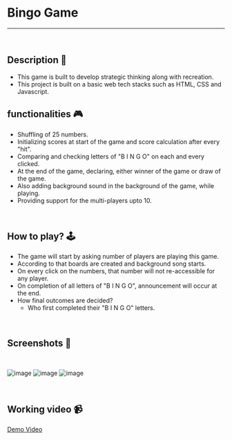 # **Bingo Game**

---

<br>

## **Description 📃** 
- This game is built to develop strategic thinking along with recreation.
- This project is built on a basic web tech stacks such as HTML, CSS and Javascript.

## **functionalities 🎮** 
- Shuffling of 25 numbers.
- Initializing scores at start of the game and score calculation after every "hit".
- Comparing and checking letters of "B I N G O" on each and every clicked.
- At the end of the game, declaring, either winner of the game or draw of the game.
- Also adding background sound in the background of the game, while playing.
- Providing support for the multi-players upto 10.
<br>

## **How to play? 🕹️**
- The game will start by asking number of players are playing this game.
- According to that boards are created and background song starts.
- On every click on the numbers, that number will not re-accessible for any player.
- On completion of all letters of "B I N G O", announcement will occur at the end.
- How final outcomes are decided?
    - Who first completed their "B I N G O" letters.

<br>

## **Screenshots 📸**

<br>

![image](../../screenshots/Screenshot0.png)
![image](../../screenshots/Screenshot1.png)
![image](../../screenshots/Screenshot2.png)

<br>

## **Working video 📹**
[Demo Video](https://drive.google.com/file/d/19UG8MYhlP15irIewnH1wmm76iOII8dEw/view?usp=sharing)

